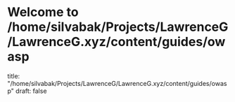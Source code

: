 # Welcome to /home/silvabak/Projects/LawrenceG/LawrenceG.xyz/content/guides/owasp
title: "/home/silvabak/Projects/LawrenceG/LawrenceG.xyz/content/guides/owasp"
draft: false

